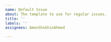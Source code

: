 ```yaml
---
name: Default Issue
about: The template to use for regular issues.
title: ''
labels: ''
assignees: AmonShokhinAhmed

---
```



